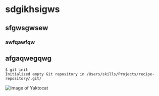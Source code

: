 # sdgikhsigws
## sfgwsgwsew
### awfqawfqw
## afgaqwegqwg

```
$ git init
Initialized empty Git repository in /Users/skills/Projects/recipe-repository/.git/
```

![Image of Yaktocat](https://octodex.github.com/images/yaktocat.png)
